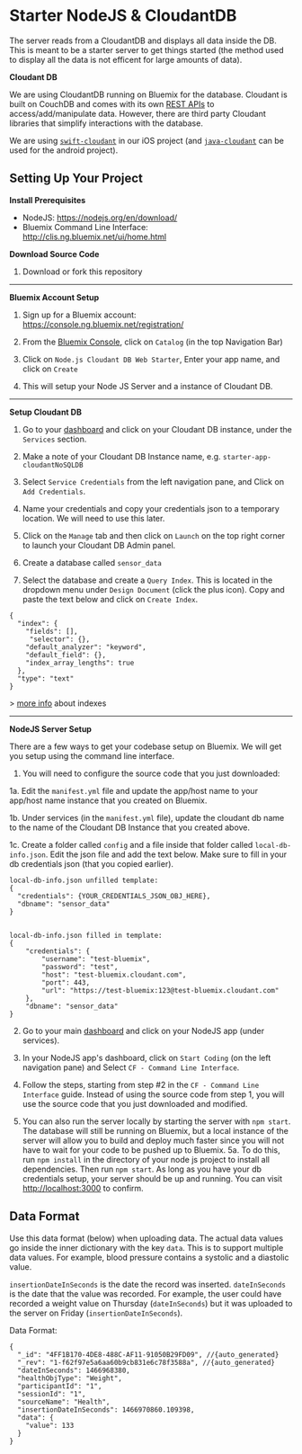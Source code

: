 # Starter NodeJS & CloudantDB
The server reads from a CloudantDB and displays all data inside the DB. This is meant to be a starter server to get things started (the method used to display all the data is not efficent for large amounts of data).  

**Cloudant DB**

We are using CloudantDB running on Bluemix for the database. Cloudant is built on CouchDB and comes with its own [REST APIs](https://cloudant.com/product/cloudant-features/restful-api/) to access/add/manipulate data. However, there are third party Cloudant libraries that simplify interactions with the database.

We are using [`swift-cloudant`](https://github.com/cloudant/swift-cloudant) in our iOS project (and [`java-cloudant`](https://github.com/cloudant/java-cloudant) can be used for the android project). 

## Setting Up Your Project
**Install Prerequisites**

- NodeJS: https://nodejs.org/en/download/
- Bluemix Command Line Interface: http://clis.ng.bluemix.net/ui/home.html

**Download Source Code**

1. Download or fork this repository

***

**Bluemix Account Setup**

1. Sign up for a Bluemix account: https://console.ng.bluemix.net/registration/

2. From the [Bluemix Console](https://console.ng.bluemix.net/?direct=classic), click on `Catalog` (in the top Navigation Bar)

3. Click on `Node.js Cloudant DB Web Starter`, Enter your app name, and click on `Create`

4. This will setup your Node JS Server and a instance of Cloudant DB.

***

**Setup Cloudant DB**

1. Go to your [dashboard](https://console.ng.bluemix.net/dashboard/apps/) and click on your Cloudant DB instance, under the `Services` section. 

2. Make a note of your Cloudant DB Instance name, e.g. `starter-app-cloudantNoSQLDB`

3. Select `Service Credentials` from the left navigation pane, and Click on `Add Credentials`.

4. Name your credentials and copy your credentials json to a temporary location. We will need to use this later.

5. Click on the `Manage` tab and then click on `Launch` on the top right corner to launch your Cloudant DB Admin panel. 

6. Create a database called `sensor_data`

7. Select the database and create a `Query Index`. This is located in the dropdown menu under `Design Document` (click the plus icon). Copy and paste the text below and click on `Create Index`. 

```
{
  "index": {
    "fields": [],
     "selector": {},
    "default_analyzer": "keyword",
    "default_field": {},
    "index_array_lengths": true
  },
  "type": "text"
}
  ```
\> [more info](https://docs.cloudant.com/cloudant_query.html) about indexes

***

**NodeJS Server Setup**

There are a few ways to get your codebase setup on Bluemix. We will get you setup using the command line interface. 

1. You will need to configure the source code that you just downloaded:

  1a. Edit the `manifest.yml` file and update the app/host name to your app/host name instance that you created on Bluemix. 
  
  1b. Under services (in the `manifest.yml` file), update the cloudant db name to the name of the Cloudant DB Instance that you created above.
  
  1c. Create a folder called `config` and a file inside that folder called `local-db-info.json`. Edit the json file and add the text below. Make sure to fill in your db credentials json (that you copied earlier). 
```
local-db-info.json unfilled template:
{
  "credentials": {YOUR_CREDENTIALS_JSON_OBJ_HERE},
  "dbname": "sensor_data"
}


local-db-info.json filled in template:
{
	"credentials": {
		"username": "test-bluemix",
		"password": "test",
		"host": "test-bluemix.cloudant.com",
		"port": 443,
		"url": "https://test-bluemix:123@test-bluemix.cloudant.com"
	},
	"dbname": "sensor_data"
}
```
2. Go to your main [dashboard](https://console.ng.bluemix.net/dashboard/apps/) and click on your NodeJS app (under services).

3. In your NodeJS app's dashboard, click on `Start Coding` (on the left navigation pane) and Select `CF - Command Line Interface`. 

4. Follow the steps, starting from step #2 in the `CF - Command Line Interface` guide. Instead of using the source code from step 1, you will use the source code that you just downloaded and modified.

5. You can also run the server locally by starting the server with `npm start`. The database will still be running on Bluemix, but a local instance of the server will allow you to build and deploy much faster since you will not have to wait for your code to be pushed up to Bluemix. 
   5a. To do this, run `npm install` in the directory of your node js project to install all dependencies. Then run `npm start`. As long as you have your db credentials setup, your server should be up and running. You can visit [http://localhost:3000](http://localhost:3000) to confirm.

## Data Format

Use this data format (below) when uploading data. The actual data values go inside the inner dictionary with the key `data`. This is to support multiple data values. For example, blood pressure contains a systolic and a diastolic value. 

`insertionDateInSeconds` is the date the record was inserted. `dateInSeconds` is the date that the value was recorded. For example, the user could have recorded a weight value on Thursday (`dateInSeconds`) but it was uploaded to the server on Friday (`insertionDateInSeconds`).

Data Format:
```
{
  "_id": "4FF1B170-4DE8-488C-AF11-91050B29FD09", //{auto_generated}
  "_rev": "1-f62f97e5a6aa60b9cb831e6c78f3588a", //{auto_generated}
  "dateInSeconds": 1466968380,
  "healthObjType": "Weight",
  "participantId": "1",
  "sessionId": "1",
  "sourceName": "Health",
  "insertionDateInSeconds": 1466970860.109398,
  "data": {
    "value": 133
  }
}
```
